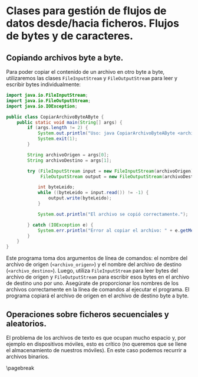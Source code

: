 
# Clases para gestión de flujos de datos desde/hacia ficheros. Flujos de bytes y de caracteres. 

## Copiando archivos byte a byte.

Para poder copiar el contenido de un archivo en otro byte a byte, utilizaremos las clases `FileInputStream` y `FileOutputStream` para leer y escribir bytes individualmente:

```java
import java.io.FileInputStream;
import java.io.FileOutputStream;
import java.io.IOException;

public class CopiarArchivoByteAByte {
    public static void main(String[] args) {
        if (args.length != 2) {
            System.out.println("Uso: java CopiarArchivoByteAByte <archivo_origen> <archivo_destino>");
            System.exit(1);
        }

        String archivoOrigen = args[0];
        String archivoDestino = args[1];

        try (FileInputStream input = new FileInputStream(archivoOrigen);
             FileOutputStream output = new FileOutputStream(archivoDestino)) {

            int byteLeido;
            while ((byteLeido = input.read()) != -1) {
                output.write(byteLeido);
            }

            System.out.println("El archivo se copió correctamente.");

        } catch (IOException e) {
            System.err.println("Error al copiar el archivo: " + e.getMessage());
        }
    }
}
```

Este programa toma dos argumentos de línea de comandos: el nombre del archivo de origen (`<archivo_origen>`) y el nombre del archivo de destino (`<archivo_destino>`). Luego, utiliza `FileInputStream` para leer bytes del archivo de origen y `FileOutputStream` para escribir esos bytes en el archivo de destino uno por uno. Asegúrate de proporcionar los nombres de los archivos correctamente en la línea de comandos al ejecutar el programa. El programa copiará el archivo de origen en el archivo de destino byte a byte.

## Operaciones sobre ficheros secuenciales y aleatorios. 

El problema de los archivos de texto es que ocupan mucho espacio y, por ejemplo en dispositivos móviles, esto es crítico (no queremos que se llene el almacenamiento de nuestros móviles). En este caso podemos recurrir a archivos binarios.

\pagebreak

